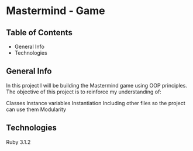 # Mastermind - Game

## Table of Contents
* General Info
* Technologies

## General Info
In this project I will be building the Mastermind game using OOP principles.  The objective of this project is to reinforce my understanding of: 

Classes 
Instance variables
Instantiation
Including other files so the project can use them 
Modularity

## Technologies
Ruby 3.1.2
